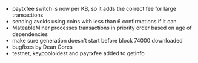 * paytxfee switch is now per KB, so it adds the correct fee for large transactions
* sending avoids using coins with less than 6 confirmations if it can
* MateableMiner processes transactions in priority order based on age of dependencies
* make sure generation doesn't start before block 74000 downloaded
* bugfixes by Dean Gores
* testnet, keypoololdest and paytxfee added to getinfo

